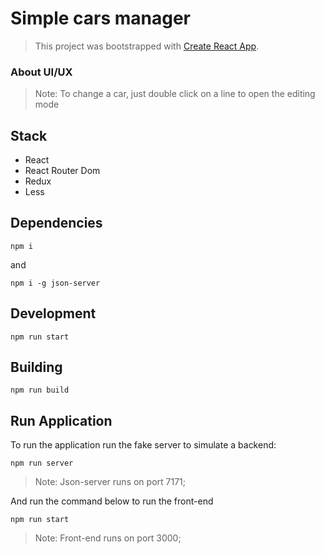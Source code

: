 # Simple cars manager
> This project was bootstrapped with [Create React App](https://github.com/facebookincubator/create-react-app).

### About UI/UX
> Note: To change a car, just double click on a line to open the editing mode

## Stack
  - React
  - React Router Dom
  - Redux
  - Less

## Dependencies
```
npm i
```
and 
```
npm i -g json-server
```

## Development
```
npm run start
```

## Building
```
npm run build
```
## Run Application
To run the application run the fake server to simulate a backend:

```
npm run server
```

> Note: Json-server runs on port 7171;

And run the command below to run the front-end

```
npm run start
```

> Note: Front-end runs on port 3000;
